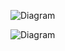 
![Diagram](http://www.plantuml.com/plantuml/png/XOzDImGn343l-HLXJdxGWzV5myhkmGLF8dWkCs4dR9iCJUeYwd_NObK4FsvzzFKrMPl7uZKdi0CB5ZK2SFP4U4ifEglOp8jXm4sAPhZbk2yn0y3upaTAYMMFJu1ulXF7UvP9ZzRmGNd26nqFTpDjLSl9ARnyFBnQOl5CufsljHhryqPphjAf1pkq3C3dhvVFuUrEmbTkXJkPgR176Ua7iRV_qzeulqd3nO1deIu1XnpbSUWJhbfxKMDdbJ_iji9tTqqorPnU0G00)



![Diagram](//www.plantuml.com/plantuml/png/POuzIyP048Jx-nLhPugBVH09H3jHIT0-cb4MxoFixKK4VxmHUVFcOyjdPcUcJjgBPkzC-kH04XECUKuGklwnbkxywE8ti4ADOmHTWIwFa8bJ56DEVhBsXYxlumU7mfmD6_mVH6Mv8AheuV5YFdFuQGIzWgxe5WuA-gilTdKlZ2zwalZE3fluhL9HYwJ2RufXlxZBhvvrDenHzBYynJGdBNADC6JlVW40)

